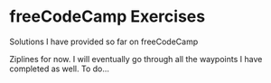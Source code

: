 # freeCodeCamp Exercises

Solutions I have provided so far on freeCodeCamp

Ziplines for now. I will eventually go through all the waypoints I have completed as well. To do...


